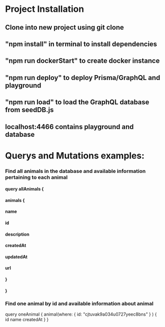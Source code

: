 # Project Installation

## Clone into new project using git clone

## "npm install" in terminal to install dependencies

## "npm run dockerStart" to create docker instance

## "npm run deploy" to deploy Prisma/GraphQL and playground

## "npm run load" to load the GraphQL database from seedDB.js

## localhost:4466 contains playground and database

# Querys and Mutations examples:


### Find all animals in the database and available information pertaining to each animal
#### query allAnimals {
####	animals {
####    name
####    id
####    description
####    createdAt
####    updatedAt
####    url
####  }
#### }

### Find one animal by id and available information about animal

query oneAnimal {
  animal(where: { id: "cjtuvak9a034u0727yeec8bns" }
  ) {
    id
    name
    createdAt
  }
}

